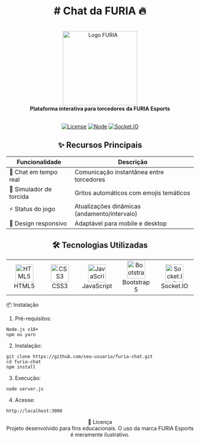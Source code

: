 
<div align="center"> <h1># Chat da FURIA 🔥</h1> <br>
  <img src="https://github.com/user-attachments/assets/091294d4-9eb6-4e20-bdfc-08aaefffd367" alt="Logo FURIA" width="200">
  <br> <strong>Plataforma interativa para torcedores da FURIA Esports</strong>
</div>
<br>
<div align="center">

[![License](https://img.shields.io/badge/license-MIT-blue)](LICENSE)
[![Node](https://img.shields.io/badge/Node.js-18%2B-green)](https://nodejs.org/)
[![Socket.IO](https://img.shields.io/badge/Socket.IO-4.7%2B-yellowgreen)](https://socket.io/)
<br>

## ✨ Recursos Principais

| Funcionalidade           | Descrição                                      |
|--------------------------|-----------------------------------------------|
| 💬 Chat em tempo real    | Comunicação instantânea entre torcedores      |
| 📢 Simulador de torcida  | Gritos automáticos com emojis temáticos       |
| ⚡ Status do jogo        | Atualizações dinâmicas (andamento/intervalo)  |
| 📱 Design responsivo     | Adaptável para mobile e desktop               |

## 🛠 Tecnologias Utilizadas
<table> <tr> <td align="center" width="96"> <img src="https://cdn.jsdelivr.net/gh/devicons/devicon/icons/html5/html5-original.svg" width="48" height="48" alt="HTML5" /> <br>HTML5 </td> <td align="center" width="96"> <img src="https://cdn.jsdelivr.net/gh/devicons/devicon/icons/css3/css3-original.svg" width="48" height="48" alt="CSS3" /> <br>CSS3 </td> <td align="center" width="96"> <img src="https://cdn.jsdelivr.net/gh/devicons/devicon/icons/javascript/javascript-original.svg" width="48" height="48" alt="JavaScript" /> <br>JavaScript </td> <td align="center" width="96"> <img src="https://cdn.jsdelivr.net/gh/devicons/devicon/icons/bootstrap/bootstrap-original.svg" width="48" height="48" alt="Bootstrap" /> <br>Bootstrap 5 </td> <td align="center" width="96"> <img src="https://cdn.jsdelivr.net/gh/devicons/devicon/icons/socketio/socketio-original.svg" width="48" height="48" alt="Socket.IO" /> <br>Socket.IO </td> </tr> </table>
</div>
📦 Instalação

1. Pré-requisitos:
```plaintext
Node.js v18+
npm ou yarn
```
2. Instalação:
```plaintext
git clone https://github.com/seu-usuario/furia-chat.git
cd furia-chat
npm install
```
3. Execução:
```plaintext
node server.js
```
4. Acesse:
```plaintext
http://localhost:3000
```
<p align="center"> 📜 Licença <br>
Projeto desenvolvido para fins educacionais. O uso da marca FURIA Esports é meramente ilustrativo.</p>
